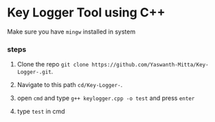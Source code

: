# Key Logger Tool using C++

Make sure you have ```mingw``` installed in system

### steps
1. Clone the repo 
 ``` git clone https://github.com/Yaswanth-Mitta/Key-Logger-.git ```.

 2. Navigate to this path ```cd/Key-Logger-```.

 3. open ```cmd``` and type ```g++ keylogger.cpp -o test``` and press ```enter```
 4. type ```test``` in cmd
 